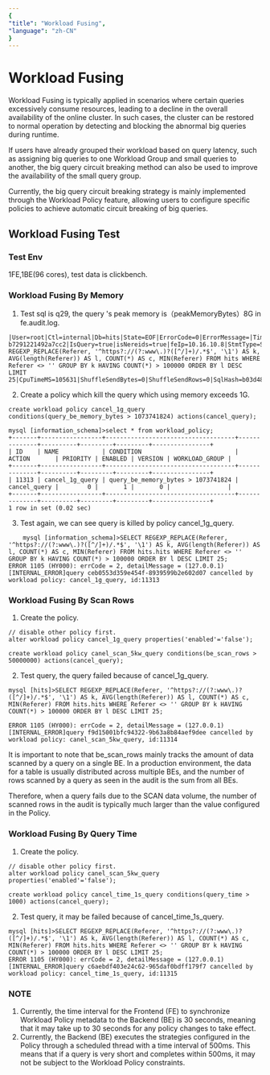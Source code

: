 ```yaml
---
{
"title": "Workload Fusing",
"language": "zh-CN"
}
---
```


<!--
Licensed to the Apache Software Foundation (ASF) under one
or more contributor license agreements.  See the NOTICE file
distributed with this work for additional information
regarding copyright ownership.  The ASF licenses this file
to you under the Apache License, Version 2.0 (the
"License"); you may not use this file except in compliance
with the License.  You may obtain a copy of the License at

  http://www.apache.org/licenses/LICENSE-2.0

Unless required by applicable law or agreed to in writing,
software distributed under the License is distributed on an
"AS IS" BASIS, WITHOUT WARRANTIES OR CONDITIONS OF ANY
KIND, either express or implied.  See the License for the
specific language governing permissions and limitations
under the License.
-->

# Workload Fusing

Workload Fusing is typically applied in scenarios where certain queries excessively consume resources, leading to a decline in the overall availability of the online cluster. In such cases, the cluster can be restored to normal operation by detecting and blocking the abnormal big queries during runtime.

If users have already grouped their workload based on query latency, such as assigning big queries to one Workload Group and small queries to another, the big query circuit breaking method can also be used to improve the availability of the small query group.

Currently, the big query circuit breaking strategy is mainly implemented through the Workload Policy feature, allowing users to configure specific policies to achieve automatic circuit breaking of big queries.

## Workload Fusing Test

### Test Env
1FE,1BE(96 cores), test data is clickbench.

### Workload Fusing By Memory
1.  Test sql is q29, the query 's peak memory is（peakMemoryBytes）8G in fe.audit.log.
```
|User=root|Ctl=internal|Db=hits|State=EOF|ErrorCode=0|ErrorMessage=|Time(ms)=4614|ScanBytes=13107527680|ScanRows=81032736|ReturnRows=11|StmtId=526|QueryId=e5b6c62d624146e4-b7291221492a7cc2|IsQuery=true|isNereids=true|feIp=10.16.10.8|StmtType=SELECT|Stmt=SELECT REGEXP_REPLACE(Referer, '^https?://(?:www\.)?([^/]+)/.*$', '\1') AS k, AVG(length(Referer)) AS l, COUNT(*) AS c, MIN(Referer) FROM hits WHERE Referer <> '' GROUP BY k HAVING COUNT(*) > 100000 ORDER BY l DESC LIMIT 25|CpuTimeMS=105631|ShuffleSendBytes=0|ShuffleSendRows=0|SqlHash=b03d48a7e6849912003ad1cff9519957|peakMemoryBytes=8741352477|SqlDigest=|cloudClusterName=UNKNOWN|TraceId=|WorkloadGroup=normal|FuzzyVariables=|scanBytesFromLocalStorage=0|scanBytesFromRemoteStorage=0
```

2. Create a policy which kill the query which using memory exceeds 1G.
```
create workload policy cancel_1g_query conditions(query_be_memory_bytes > 1073741824) actions(cancel_query);

mysql [information_schema]>select * from workload_policy;
+-------+-----------------+------------------------------------+--------------+----------+---------+---------+----------------+
| ID    | NAME            | CONDITION                          | ACTION       | PRIORITY | ENABLED | VERSION | WORKLOAD_GROUP |
+-------+-----------------+------------------------------------+--------------+----------+---------+---------+----------------+
| 11313 | cancel_1g_query | query_be_memory_bytes > 1073741824 | cancel_query |        0 |       1 |       0 |                |
+-------+-----------------+------------------------------------+--------------+----------+---------+---------+----------------+
1 row in set (0.02 sec)
```

3. Test again, we can see query is killed by policy cancel_1g_query.
```
    mysql [information_schema]>SELECT REGEXP_REPLACE(Referer, '^https?://(?:www\.)?([^/]+)/.*$', '\1') AS k, AVG(length(Referer)) AS l, COUNT(*) AS c, MIN(Referer) FROM hits.hits WHERE Referer <> '' GROUP BY k HAVING COUNT(*) > 100000 ORDER BY l DESC LIMIT 25;
ERROR 1105 (HY000): errCode = 2, detailMessage = (127.0.0.1)[INTERNAL_ERROR]query ceb0553d359e454f-8939599b2e602d07 cancelled by workload policy: cancel_1g_query, id:11313
```

### Workload Fusing By Scan Rows
1. Create the policy.
```
// disable other policy first.
alter workload policy cancel_1g_query properties('enabled'='false');

create workload policy canel_scan_5kw_query conditions(be_scan_rows > 50000000) actions(cancel_query);
```

2. Test query, the query failed because of cancel_1g_query.
```
mysql [hits]>SELECT REGEXP_REPLACE(Referer, '^https?://(?:www\.)?([^/]+)/.*$', '\1') AS k, AVG(length(Referer)) AS l, COUNT(*) AS c, MIN(Referer) FROM hits.hits WHERE Referer <> '' GROUP BY k HAVING COUNT(*) > 100000 ORDER BY l DESC LIMIT 25;

ERROR 1105 (HY000): errCode = 2, detailMessage = (127.0.0.1)[INTERNAL_ERROR]query f9d15001bfc94322-9b63a8b84aef9dee cancelled by workload policy: canel_scan_5kw_query, id:11314
```
It is important to note that be_scan_rows mainly tracks the amount of data scanned by a query on a single BE. In a production environment, the data for a table is usually distributed across multiple BEs, and the number of rows scanned by a query as seen in the audit is the sum from all BEs.

Therefore, when a query fails due to the SCAN data volume, the number of scanned rows in the audit is typically much larger than the value configured in the Policy.

### Workload Fusing By Query Time
1. Create the policy.
```
// disable other policy first.
alter workload policy canel_scan_5kw_query properties('enabled'='false');

create workload policy cancel_time_1s_query conditions(query_time > 1000) actions(cancel_query);
```
2. Test query, it may be failed because of cancel_time_1s_query.
```
mysql [hits]>SELECT REGEXP_REPLACE(Referer, '^https?://(?:www\.)?([^/]+)/.*$', '\1') AS k, AVG(length(Referer)) AS l, COUNT(*) AS c, MIN(Referer) FROM hits.hits WHERE Referer <> '' GROUP BY k HAVING COUNT(*) > 100000 ORDER BY l DESC LIMIT 25;
ERROR 1105 (HY000): errCode = 2, detailMessage = (127.0.0.1)[INTERNAL_ERROR]query c6aebdf403e24c62-965daf0bdff179f7 cancelled by workload policy: cancel_time_1s_query, id:11315
```

### NOTE
1. Currently, the time interval for the Frontend (FE) to synchronize Workload Policy metadata to the Backend (BE) is 30 seconds, meaning that it may take up to 30 seconds for any policy changes to take effect.
2. Currently, the Backend (BE) executes the strategies configured in the Policy through a scheduled thread with a time interval of 500ms. This means that if a query is very short and completes within 500ms, it may not be subject to the Workload Policy constraints.